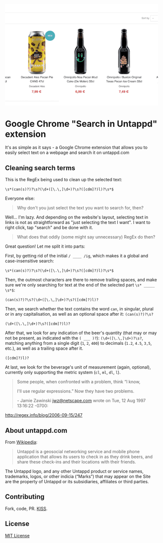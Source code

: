 ![Search in Untappd](./search_untappd.gif)

# Google Chrome "Search in Untappd" extension
It's as simple as it says - a Google Chrome extension that allows you to easily select text on a webpage and search it on untappd.com
## Cleaning search terms
This is the RegEx being used to clean up the selected text:

`\s*(can(s)?)?\s?(\d+([\.\,]\d+)?\s?([cdm]?)l)?\s*$`

Everyone else:
>  Why don't you just select the text you want to search for, then?

Well... I'm lazy. And depending on the website's layout, selecting text in links is not as straightforward as "just selecting the text I want". I want to right click, tap "search" and be done with it.

> What does that oddly (some might say unnecessary) RegEx do then?

Great question! Let me split it into parts:

First, by getting rid of the initial `/ ____ /ig`, which makes it a global and case-insensitive search:

`\s*(can(s)?)?\s?(\d+([\.\,]\d+)?\s?([cdm]?)l)?\s*$`

Then, the outmost characters are there to remove trailing spaces, and make sure we're only searching for text at the end of the selected part `\s* _____ \s*$`:

`(can(s)?)?\s?(\d+([\.\,]\d+)?\s?([cdm]?)l)?`

Then, we search whether the text contains the word `can`, in singular, plural or in any capitalisation, as well as an optional space after it: `(can(s)?)?\s?`

`(\d+([\.\,]\d+)?\s?([cdm]?)l)?`

After that, we look for any indication of the beer's quantity (that may or may not be present, as indicated with the `( ___ )?`): `(\d+([\.\,]\d+)?\s?`, matching anything from a single digit (`1`, `2`, `400`) to decimals (`1.2`, `4.5`, `3,5`, etc.), as well as a trailing space after it.

`([cdm]?)l)?`

At last, we look for the beverage's unit of measurement (again, optional), currently only supporting the metric system (`cl`, `ml`, `dl`, `l`).

> Some people, when confronted with a problem, think “I know,
>
> I'll use regular expressions.”  Now they have two problems.
>
> \- Jamie Zawinski <jwz@netscape.com> wrote on Tue, 12 Aug 1997 13:16:22 -0700:

http://regex.info/blog/2006-09-15/247


## About untappd.com
From [Wikipedia](https://en.wikipedia.org/wiki/Untappd):
>Untappd is a geosocial networking service and mobile phone application that allows its users to check in as they drink beers, and share these check-ins and their locations with their friends.

The Untappd logo, and any other Untappd product or service names, trademarks, logos, or other indicia (“Marks”) that may appear on the Site are the property of Untappd or its subsidiaries, affiliates or third parties.
## Contributing
Fork, code, PR. [KISS](https://en.wikipedia.org/wiki/KISS_principle).
## License
[MIT License](./LiCENSE)
